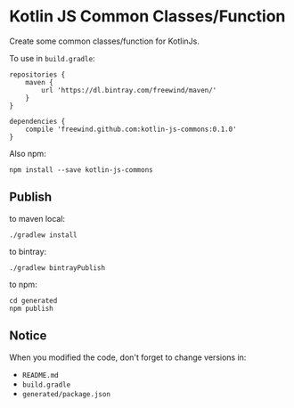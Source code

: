 Kotlin JS Common Classes/Function
=================================

Create some common classes/function for KotlinJs.

To use in `build.gradle`:

```
repositories {
    maven {
        url 'https://dl.bintray.com/freewind/maven/'
    }
}

dependencies {
    compile 'freewind.github.com:kotlin-js-commons:0.1.0'
}
```

Also npm:

```
npm install --save kotlin-js-commons
```

Publish
-------

to maven local:

```
./gradlew install
```

to bintray:

```
./gradlew bintrayPublish
```

to npm:

```
cd generated
npm publish
```

Notice
------

When you modified the code, don't forget to change versions in:

- `README.md`
- `build.gradle`
- `generated/package.json`